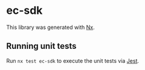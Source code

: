 # ec-sdk

This library was generated with [Nx](https://nx.dev).

## Running unit tests

Run `nx test ec-sdk` to execute the unit tests via [Jest](https://jestjs.io).
